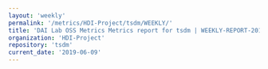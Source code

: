```yaml
---
layout: 'weekly'
permalink: '/metrics/HDI-Project/tsdm/WEEKLY/'
title: 'DAI Lab OSS Metrics Metrics report for tsdm | WEEKLY-REPORT-2019-06-09'
organization: 'HDI-Project'
repository: 'tsdm'
current_date: '2019-06-09'
---
```

